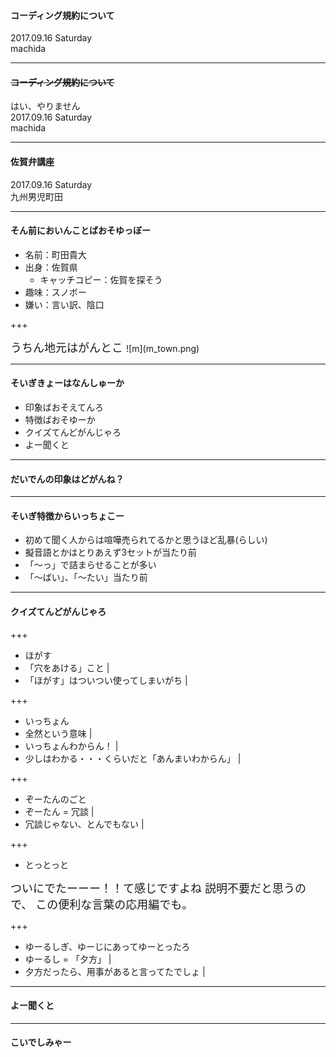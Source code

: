 #### コーディング規約について

2017.09.16 Saturday  
machida

---

#### ~~コーディング規約について~~
はい、やりません    
2017.09.16 Saturday  
machida

---

#### 佐賀弁講座
2017.09.16 Saturday  
九州男児町田

---

#### そん前においんことばおそゆっぼー

* 名前：町田貴大  
* 出身：佐賀県
  * キャッチコピー：佐賀を探そう
* 趣味：スノボー
* 嫌い：言い訳、陰口

+++

<span style="font-size: 18px;">
うちん地元はがんとこ
</span>
![m](m_town.png)

---

#### そいぎきょーはなんしゅーか

- 印象ばおそえてんろ
- 特徴ばおそゆーか
- クイズてんどがんじゃろ
- よー聞くと

---

#### だいでんの印象はどがんね？

---

#### そいぎ特徴からいっちょこー

- 初めて聞く人からは喧嘩売られてるかと思うほど乱暴(らしい)
- 擬音語とかはとりあえず3セットが当たり前
- 「～っ」で詰まらせることが多い
- 「～ばい」、「～たい」当たり前

---

#### クイズてんどがんじゃろ

+++

- ほがす
 - 「穴をあける」こと |
 - 「ほがす」はついつい使ってしまいがち |

+++

- いっちょん
 - 全然という意味 |
 - いっちょんわからん！ |
 - 少しはわかる・・・くらいだと「あんまいわからん」 |

+++

- ぞーたんのごと
 - ぞーたん = 冗談 |
 - 冗談じゃない、とんでもない |

+++

- とっとっと

<span style="font-size: 18px;">
ついにでたーーー！！て感じですよね  
説明不要だと思うので、  
この便利な言葉の応用編でも。
</span>

+++

- ゆーるしぎ、ゆーじにあってゆーとったろ
 - ゆーるし = 「夕方」 |
 - 夕方だったら、用事があると言ってたでしょ |

---

#### よー聞くと

---

#### こいでしみゃー
